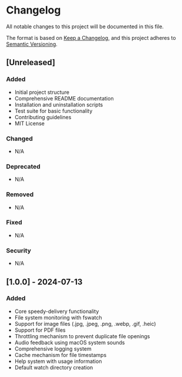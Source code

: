 # Changelog

All notable changes to this project will be documented in this file.

The format is based on [Keep a Changelog](https://keepachangelog.com/en/1.0.0/),
and this project adheres to [Semantic Versioning](https://semver.org/spec/v2.0.0.html).

## [Unreleased]

### Added
- Initial project structure
- Comprehensive README documentation
- Installation and uninstallation scripts
- Test suite for basic functionality
- Contributing guidelines
- MIT License

### Changed
- N/A

### Deprecated
- N/A

### Removed
- N/A

### Fixed
- N/A

### Security
- N/A

## [1.0.0] - 2024-07-13

### Added
- Core speedy-delivery functionality
- File system monitoring with fswatch
- Support for image files (.jpg, .jpeg, .png, .webp, .gif, .heic)
- Support for PDF files
- Throttling mechanism to prevent duplicate file openings
- Audio feedback using macOS system sounds
- Comprehensive logging system
- Cache mechanism for file timestamps
- Help system with usage information
- Default watch directory creation